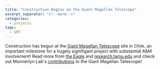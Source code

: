 ```yaml
---
title: "Construction Begins on the Giant Magellan Telescope"
excerpt_separator: "<!--more-->"
categories:
  - projects
tags:
  - GMT
---
```

Construction has begun at the [Giant Magellan Telescope](http://www.gmto.org/) site in Chile, an important milestone for a hugely signifigant project with substantial A&M involvement! Read more from [the Eagle](http://www.theeagle.com/news/local/chile-telescope-project-officially-off-the-ground/article_1b65821b-26e2-52ef-85a5-ed8b7e078645.html) and [research.tamu.edu](http://research.tamu.edu/2015/06/04/am-lab-is-making-key-components-to-build-worlds-largest-telescope/) and check out Munnerlyn Lab's [contributions](http://instrumentation.tamu.edu/gmt.html) to the Giant Magellan Telescope!